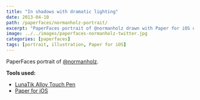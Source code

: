 ```yaml
---
title: "In shadows with dramatic lighting"
date: 2013-04-10
path: /paperfaces/normanholz-portrait/
excerpt: "PaperFaces portrait of @normanholz drawn with Paper for iOS on an iPad."
image: ../../images/paperfaces-normanholz-twitter.jpg
categories: [paperfaces]
tags: [portrait, illustration, Paper for iOS]
---
```


PaperFaces portrait of [@normanholz](https://twitter.com/normanholz).

**Tools used:**

- [LunaTik Alloy Touch Pen](https://www.amazon.com/gp/product/B00821TR7G/ref=as_li_ss_tl?ie=UTF8&tag=mademist-20&linkCode=as2&camp=1789&creative=390957&creativeASIN=B00821TR7G)
- [Paper for iOS](https://paper.bywetransfer.com/)
